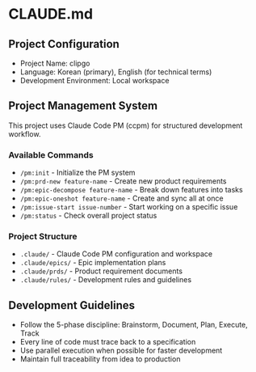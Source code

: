 # CLAUDE.md

## Project Configuration
- Project Name: clipgo
- Language: Korean (primary), English (for technical terms)
- Development Environment: Local workspace

## Project Management System
This project uses Claude Code PM (ccpm) for structured development workflow.

### Available Commands
- `/pm:init` - Initialize the PM system
- `/pm:prd-new feature-name` - Create new product requirements
- `/pm:epic-decompose feature-name` - Break down features into tasks
- `/pm:epic-oneshot feature-name` - Create and sync all at once
- `/pm:issue-start issue-number` - Start working on a specific issue
- `/pm:status` - Check overall project status

### Project Structure
- `.claude/` - Claude Code PM configuration and workspace
- `.claude/epics/` - Epic implementation plans
- `.claude/prds/` - Product requirement documents
- `.claude/rules/` - Development rules and guidelines

## Development Guidelines
- Follow the 5-phase discipline: Brainstorm, Document, Plan, Execute, Track
- Every line of code must trace back to a specification
- Use parallel execution when possible for faster development
- Maintain full traceability from idea to production
